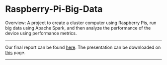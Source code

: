 # Raspberry-Pi-Big-Data

Overview:
A project to create a cluster computer using Raspberry Pis, run big data using Apache Spark, and then analyze the performance of the device using performance metrics.

-------------------------------------

Our final report can be found [here](https://github.com/aejensen1/Raspberry-Pi-Big-Data/blob/main/Project%203%20Report.pdf).
The presentation can be downloaded on [this](https://github.com/aejensen1/Raspberry-Pi-Big-Data/blob/main/Raspberry-Pi-Presentation.pptx) page.

-------------------------------------